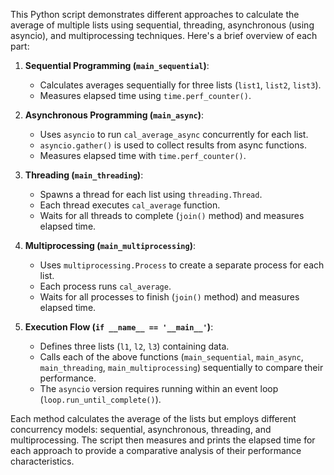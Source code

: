This Python script demonstrates different approaches to calculate the average of multiple lists using sequential, threading, asynchronous (using asyncio), and multiprocessing techniques. Here's a brief overview of each part:

1. **Sequential Programming (`main_sequential`)**:
   - Calculates averages sequentially for three lists (`list1`, `list2`, `list3`).
   - Measures elapsed time using `time.perf_counter()`.

2. **Asynchronous Programming (`main_async`)**:
   - Uses `asyncio` to run `cal_average_async` concurrently for each list.
   - `asyncio.gather()` is used to collect results from async functions.
   - Measures elapsed time with `time.perf_counter()`.

3. **Threading (`main_threading`)**:
   - Spawns a thread for each list using `threading.Thread`.
   - Each thread executes `cal_average` function.
   - Waits for all threads to complete (`join()` method) and measures elapsed time.

4. **Multiprocessing (`main_multiprocessing`)**:
   - Uses `multiprocessing.Process` to create a separate process for each list.
   - Each process runs `cal_average`.
   - Waits for all processes to finish (`join()` method) and measures elapsed time.

5. **Execution Flow (`if __name__ == '__main__'`)**:
   - Defines three lists (`l1`, `l2`, `l3`) containing data.
   - Calls each of the above functions (`main_sequential`, `main_async`, `main_threading`, `main_multiprocessing`) sequentially to compare their performance.
   - The `asyncio` version requires running within an event loop (`loop.run_until_complete()`).

Each method calculates the average of the lists but employs different concurrency models: sequential, asynchronous, threading, and multiprocessing. The script then measures and prints the elapsed time for each approach to provide a comparative analysis of their performance characteristics.